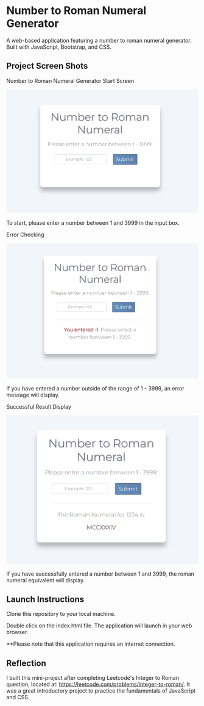 # Number to Roman Numeral Generator

A web-based application featuring a number to roman numeral generator. Built with JavaScript, Bootstrap, and CSS. 

## Project Screen Shots


Number to Roman Numeral Generator Start Screen

![Start Screen](img/numeral-1.png "To start, please enter a number between 1 and 3999 in the input box.")

To start, please enter a number between 1 and 3999 in the input box.


Error Checking

![Error Checking](img/numeral-2.png "If you have entered a number outside of the range of 1 - 3999, an error message will display.")

If you have entered a number outside of the range of 1 - 3999, an error message will display.


Successful Result Display

![Result Display](img/numeral-3.png "If you have successfully entered a number between 1 and 3999, the roman numeral equivalent will display.")

If you have successfully entered a number between 1 and 3999, the roman numeral equivalent will display.



## Launch Instructions

Clone this repository to your local machine. 

Double click on the index.html file. The application will launch in your web browser.

**Please note that this application requires an internet connection.  

## Reflection

I built this mini-project after completing Leetcode's Integer to Roman question, located at: https://leetcode.com/problems/integer-to-roman/. It was a great introductory project to practice the fundamentals of JavaScript and CSS.
